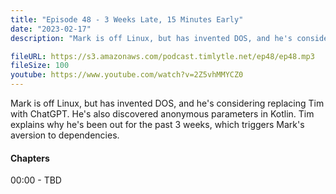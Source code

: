 ```yaml
---
title: "Episode 48 - 3 Weeks Late, 15 Minutes Early"
date: "2023-02-17"
description: "Mark is off Linux, but has invented DOS, and he's considering replacing Tim with ChatGPT. He's also discovered anonymous parameters in Kotlin. Tim explains why he's been out for the past 3 weeks, which triggers Mark's aversion to dependencies."

fileURL: https://s3.amazonaws.com/podcast.timlytle.net/ep48/ep48.mp3
fileSize: 100
youtube: https://www.youtube.com/watch?v=2Z5vhMMYCZ0
---
```


Mark is off Linux, but has invented DOS, and he's considering replacing Tim with ChatGPT. He's also discovered anonymous parameters in Kotlin. Tim explains why he's been out for the past 3 weeks, which triggers Mark's aversion to dependencies.   

#### Chapters

00:00 - TBD  
